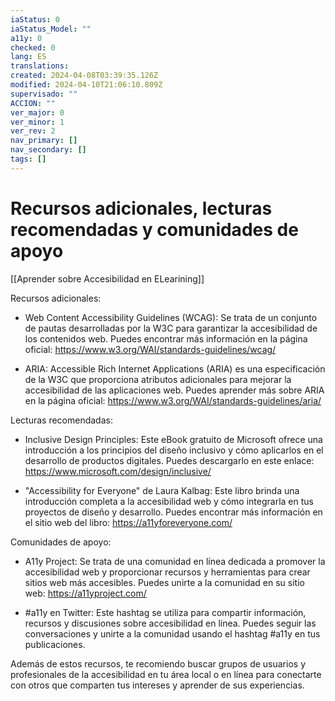 ```yaml
---
iaStatus: 0
iaStatus_Model: ""
a11y: 0
checked: 0
lang: ES
translations: 
created: 2024-04-08T03:39:35.126Z
modified: 2024-04-10T21:06:10.809Z
supervisado: ""
ACCION: ""
ver_major: 0
ver_minor: 1
ver_rev: 2
nav_primary: []
nav_secondary: []
tags: []
---
```

# Recursos adicionales, lecturas recomendadas y comunidades de apoyo

[[Aprender sobre Accesibilidad en ELearining]]

Recursos adicionales:

- Web Content Accessibility Guidelines (WCAG): Se trata de un conjunto de pautas desarrolladas por la W3C para garantizar la accesibilidad de los contenidos web. Puedes encontrar más información en la página oficial: https://www.w3.org/WAI/standards-guidelines/wcag/

- ARIA: Accessible Rich Internet Applications (ARIA) es una especificación de la W3C que proporciona atributos adicionales para mejorar la accesibilidad de las aplicaciones web. Puedes aprender más sobre ARIA en la página oficial: https://www.w3.org/WAI/standards-guidelines/aria/

Lecturas recomendadas:

- Inclusive Design Principles: Este eBook gratuito de Microsoft ofrece una introducción a los principios del diseño inclusivo y cómo aplicarlos en el desarrollo de productos digitales. Puedes descargarlo en este enlace: https://www.microsoft.com/design/inclusive/

- "Accessibility for Everyone" de Laura Kalbag: Este libro brinda una introducción completa a la accesibilidad web y cómo integrarla en tus proyectos de diseño y desarrollo. Puedes encontrar más información en el sitio web del libro: https://a11yforeveryone.com/

Comunidades de apoyo:

- A11y Project: Se trata de una comunidad en línea dedicada a promover la accesibilidad web y proporcionar recursos y herramientas para crear sitios web más accesibles. Puedes unirte a la comunidad en su sitio web: https://a11yproject.com/

- #a11y en Twitter: Este hashtag se utiliza para compartir información, recursos y discusiones sobre accesibilidad en línea. Puedes seguir las conversaciones y unirte a la comunidad usando el hashtag #a11y en tus publicaciones.

Además de estos recursos, te recomiendo buscar grupos de usuarios y profesionales de la accesibilidad en tu área local o en línea para conectarte con otros que comparten tus intereses y aprender de sus experiencias.
